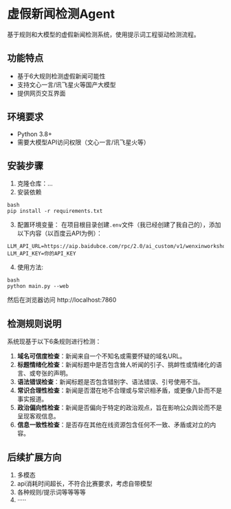 # 虚假新闻检测Agent

基于规则和大模型的虚假新闻检测系统，使用提示词工程驱动检测流程。

## 功能特点

- 基于6大规则检测虚假新闻可能性
- 支持文心一言/讯飞星火等国产大模型
- 提供网页交互界面


## 环境要求

- Python 3.8+
- 需要大模型API访问权限（文心一言/讯飞星火等）

## 安装步骤

1. 克隆仓库：...
2. 安装依赖
```
bash
pip install -r requirements.txt
```
3. 配置环境变量：
在项目根目录创建`.env`文件（我已经创建了我自己的），添加以下内容（以百度云API为例）：
```
LLM_API_URL=https://aip.baidubce.com/rpc/2.0/ai_custom/v1/wenxinworkshop/chat/completions 
LLM_API_KEY=你的API_KEY
```
4. 使用方法:
```
bash
python main.py --web
```
然后在浏览器访问 http://localhost:7860


## 检测规则说明

系统现基于以下6条规则进行检测：

1. **域名可信度检查**：新闻来自一个不知名或需要怀疑的域名URL。
2. **标题情绪化检查**：新闻标题中是否包含耸人听闻的引子、挑衅性或情绪化的语言、或夸张的声明。
3. **语法错误检查**：新闻标题是否包含错别字、语法错误、引号使用不当。
4. **常识合理性检查**：新闻是否潜在地不合理或与常识相矛盾，或更像八卦而不是事实报道。
5. **政治偏向性检查**：新闻是否偏向于特定的政治观点，旨在影响公众舆论而不是呈现客观信息。
6. **信息一致性检查**：是否存在其他在线资源包含任何不一致、矛盾或对立的内容。

## 后续扩展方向

1. 多模态
2. api消耗时间超长，不符合比赛要求，考虑自带模型
3. 各种规则/提示词等等等等
4. ·····
